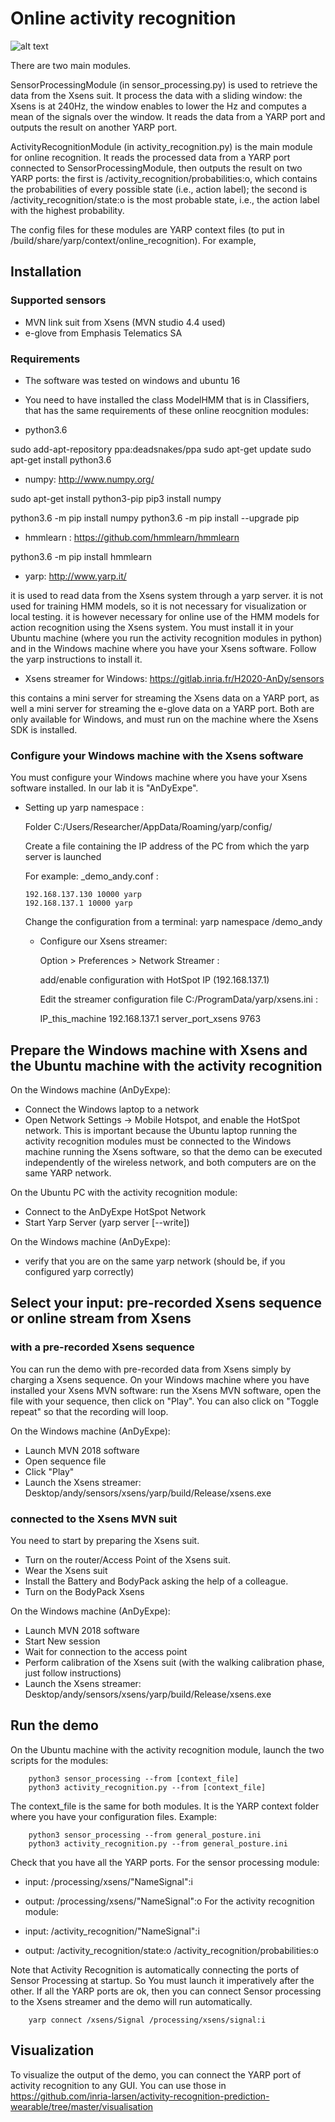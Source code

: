 # Online activity recognition


![alt text](https://github.com/inria-larsen/activity-recognition-prediction-wearable/blob/master/Classifiers/HMM/doc/img/diagram_online.png "Architecture online")

There are two main modules.

SensorProcessingModule (in sensor_processing.py) is used to retrieve the data from the Xsens suit. It process the data with a sliding window: the Xsens is at 240Hz, the window enables to lower the Hz and computes a mean of the signals over the window. It reads the data from a YARP port and outputs the result on another YARP port.

ActivityRecognitionModule (in activity_recognition.py) is the main module for online recognition. It reads the processed data from a YARP port connected to SensorProcessingModule, then outputs the result on two YARP ports: the first is /activity_recognition/probabilities:o, which contains the probabilities of every possible state (i.e., action label); the second is /activity_recognition/state:o is the most probable state, i.e., the action label with the highest probability.

The config files for these modules are YARP context files (to put in /build/share/yarp/context/online_recognition). 
For example, 





## Installation

### Supported sensors

* MVN link suit from Xsens (MVN studio 4.4 used)
* e-glove from Emphasis Telematics SA

### Requirements

* The software was tested on windows and ubuntu 16

* You need to have installed the class ModelHMM that is in Classifiers, that has the same requirements of these online reocgnition modules:

* python3.6

sudo add-apt-repository ppa:deadsnakes/ppa
sudo apt-get update
sudo apt-get install python3.6

* numpy: http://www.numpy.org/

sudo apt-get install python3-pip
pip3 install numpy

python3.6 -m pip install numpy
python3.6 -m pip install --upgrade pip

* hmmlearn : https://github.com/hmmlearn/hmmlearn

python3.6 -m pip install hmmlearn

* yarp: http://www.yarp.it/

it is used to read data from the Xsens system through a yarp server. it is not used for training HMM models, so it is not necessary for visualization or local testing. it is however necessary for online use of the HMM models for action recognition using the Xsens system.
You must install it in your Ubuntu machine (where you run the activity recognition modules in python) and in the Windows machine where you have your Xsens software. Follow the yarp instructions to install it.

* Xsens streamer for Windows: https://gitlab.inria.fr/H2020-AnDy/sensors

this contains a mini server for streaming the Xsens data on a YARP port, as well a mini server for streaming the e-glove data on a YARP port.
Both are only available for Windows, and must run on the machine where the Xsens SDK is installed.


### Configure your Windows machine with the Xsens software

You must configure your Windows machine where you have your Xsens software installed. In our lab it is "AnDyExpe".

* Setting up yarp namespace : 

    Folder C:/Users/Researcher/AppData/Roaming/yarp/config/
    
    Create a file containing the IP address of the PC from which the yarp server is launched 
    
    For example: _demo_andy.conf :
    
      192.168.137.130 10000 yarp
      192.168.137.1 10000 yarp
      
    Change the configuration from a terminal: yarp namespace /demo_andy
    
  * Configure our Xsens streamer:
  
    Option > Preferences > Network Streamer :  
    
       add/enable configuration with HotSpot IP (192.168.137.1)
    
    Edit the streamer configuration file C:/ProgramData/yarp/xsens.ini :  
    
      IP_this_machine 192.168.137.1
      server_port_xsens 9763
    


## Prepare the Windows machine with Xsens and the Ubuntu machine with the activity recognition

On the Windows machine (AnDyExpe):

* Connect the Windows laptop to a network
* Open Network Settings -> Mobile Hotspot, and enable the HotSpot network. 
This is important because the Ubuntu laptop running the activity recognition modules must be connected to the Windows machine running the Xsens software, so that the demo can be executed independently of the wireless network, and both computers are on the same YARP network.

On the Ubuntu PC with the activity recognition module:

* Connect to the AnDyExpe HotSpot Network
* Start Yarp Server (yarp server [--write])

On the Windows machine (AnDyExpe):

* verify that you are on the same yarp network (should be, if you configured yarp correctly)


## Select your input: pre-recorded Xsens sequence or online stream from Xsens 

### with a pre-recorded Xsens sequence

You can run the demo with pre-recorded data from Xsens simply by charging a Xsens sequence. 
On your Windows machine where you have installed your Xsens MVN software: run the Xsens MVN software, open the file with your sequence, then click on "Play". You can also click on "Toggle repeat" so that the recording will loop. 

On the Windows machine (AnDyExpe):

* Launch MVN 2018 software
* Open sequence file
* Click "Play"
* Launch the Xsens streamer: Desktop/andy/sensors/xsens/yarp/build/Release/xsens.exe 

### connected to the Xsens MVN suit

You need to start by preparing the Xsens suit.

* Turn on the router/Access Point of the Xsens suit.
* Wear the Xsens suit
* Install the Battery and BodyPack asking the help of a colleague.
* Turn on the BodyPack Xsens

On the Windows machine (AnDyExpe):

* Launch MVN 2018 software
* Start New session
* Wait for connection to the access point
* Perform calibration of the Xsens suit (with the walking calibration phase, just follow instructions)
* Launch the Xsens streamer: Desktop/andy/sensors/xsens/yarp/build/Release/xsens.exe 

## Run the demo

On the Ubuntu machine with the activity recognition module, launch the two scripts for the modules:

        python3 sensor_processing --from [context_file]
        python3 activity_recognition.py --from [context_file]

The context_file is the same for both modules. It is the YARP context folder where you have your configuration files. 
Example:

        python3 sensor_processing --from general_posture.ini
        python3 activity_recognition.py --from general_posture.ini

Check that you have all the YARP ports.
For the sensor processing module:
* input: 
        /processing/xsens/"NameSignal":i
* output: 
        /processing/xsens/"NameSignal":o
For the activity recognition module:
* input:
        /activity_recognition/"NameSignal":i

* output:
        /activity_recognition/state:o
        /activity_recognition/probabilities:o

Note that Activity Recognition is automatically connecting the ports of Sensor Processing at startup. So You must launch it imperatively after the other. 
If all the YARP ports are ok, then you can connect Sensor processing to the Xsens streamer and the demo will run automatically.

        yarp connect /xsens/Signal /processing/xsens/signal:i
        
## Visualization

To visualize the output of the demo, you can connect the YARP port of activity recognition to any GUI.
You can use those in https://github.com/inria-larsen/activity-recognition-prediction-wearable/tree/master/visualisation

